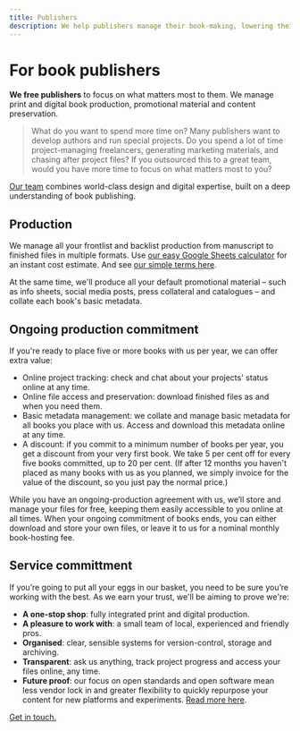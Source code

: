 ```yaml
---
title: Publishers
description: We help publishers manage their book-making, lowering their costs and freeing their time to focus on authors and special projects.
---
```


# For book publishers

**We free publishers** to focus on what matters most to them. We manage print and digital book production, promotional material and content preservation.

> What do you want to spend more time on? Many publishers want to develop authors and run
special projects. Do you spend a lot of time project-managing freelancers, generating marketing materials, and
chasing after project files? If you outsourced this to a great team, would you have more time to focus on what
matters most to you?

[Our team]({{site.baseurl}}/team) combines world-class design and digital expertise, built on a deep understanding of book publishing.

## Production

We manage all your frontlist and backlist production from manuscript to finished files in multiple formats. Use [our easy Google Sheets calculator](https://docs.google.com/spreadsheets/d/1UryqTYbQLNvFPcYEK3ifSjS_E9opJgvnFyOeu2IMsiU/edit?usp=sharing) for an instant cost estimate. And see [our simple terms here]({{site.baseurl}}/terms).

At the same time, we'll produce all your default promotional material – such as info sheets, social media posts, press collateral and catalogues – and collate each book's basic metadata.

## Ongoing production commitment

If you're ready to place five or more books with us per year, we can offer extra value:

* Online project tracking: check and chat about your projects' status online at any time.
* Online file access and preservation: download finished files as and when you need them.
* Basic metadata management: we collate and manage basic metadata for all books you place with us. Access and download this metadata online at any time.
* A discount: if you commit to a minimum number of books per year, you get a discount from your very first book. We take 5&nbsp;per&nbsp;cent off for every five books committed, up to 20&nbsp;per&nbsp;cent. (If after 12 months you haven't placed as many books with us as you planned, we simply invoice for the value of the discount, so you just pay the normal price.)

While you have an ongoing-production agreement with us, we’ll store and manage your files for free, keeping
them easily accessible to you online at all times. When your ongoing commitment of books ends, you can either
download and store your own files, or leave it to us for a nominal monthly book-hosting fee.

## Service committment

If you’re going to put all your eggs in our basket, you need to be sure you’re working with the best. As we earn your trust, we'll be aiming to prove we're:

* **A one-stop shop**: fully integrated print and digital production.
* **A pleasure to work with**: a small team of local, experienced and friendly pros.
* **Organised**: clear, sensible systems for version-control, storage and archiving.
* **Transparent**: ask us anything, track project progress and access your files online, any time.
* **Future proof**: our focus on open standards and open software mean less vendor lock in and greater flexibility to quickly repurpose your content for new platforms and experiments. [Read more here]({{site.baseurl}}/tech).

[Get in touch.]({{site.baseurl}}/team)
